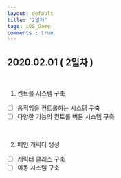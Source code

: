 ```yaml
---
layout: default
title: "2일차"
tags: iOS_Game
comments : true
---
```


## 2020.02.01 ( 2일차 )

<br>

1. 컨트롤 시스템 구축
- [ ] 움직임을 컨트롤하는 시스템 구축
- [ ] 다양한 기능의 컨트롤 버튼 시스템 구축

<br>

2. 메인 캐릭터 생성
- [ ] 캐릭터 클래스 구축
- [ ] 이동 시스템 구축